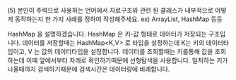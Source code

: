 (5) 본인이 주력으로 사용하는 언어에서 자료구조와 관련 된 클래스가 내부적으로 어떻게 동작하는지 한 가지 사례를 정하여 작성해주세요. ex) ArrayList, HashMap 등등

HashMap 을 설명하겠습니다.
HashMap 은 키-값 형태로 데이터가 저장되는 구조입니다. 데이터를 저장할때는 HashMap<K,V> 로 타입을 설정하는데 K는 키의 데이터타입이고, V 는 값의 데이터타입을 설정합니다.
데이터를 조회할때는 키를통해 값을 조회하는데 이때 앞에서부터 차례로 확인하기때문에 선형탐색을 사용합니다. 일치하는 키가 나올때까지 검색하기때문에 검색시간은 데이터량에 비례합니다.
